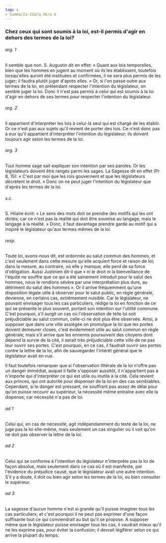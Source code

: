 ```yaml
---
tags : 
- Summa/Ia-IIæ/q.96/a.6
---
```


### Chez ceux qui sont soumis à la loi, est-il permis d'agir en dehors des termes de la loi?

###### arg. 1
Il semble que non. S. Augustin dit en effet: « Quant aux lois temporelles, bien que les hommes en jugent au moment où ils les établissent, toutefois lorsqu'elles auront été instituées et confirmées, il ne sera plus permis de les juger; il faudra plutôt juger d'après elles. » Or, si l'on passe outre aux termes de la loi, en prétendant respecter l'intention du législateur, on semble juger la loi. Donc il n'est pas permis à celui qui est soumis à la loi d'agir en dehors de ses termes pour respecter l'intention du législateur. 

###### arg. 2
Il appartient d'interpréter les lois à celui-là seul qui est chargé de les établir. Or ce n'est pas aux sujets qu'il revient de porter des lois. Ce n'est donc pas à eux qu'il appartient d'interpréter l'intention du législateur; ils doivent toujours agir selon les termes de la loi. 

###### arg. 3
Tout homme sage sait expliquer son intention par ses paroles. Or les législateurs doivent être rangés parmi les sages. La Sagesse dit en effet (Pr 8, 15): « C'est par moi que les rois gouvernent et que les législateurs décrètent le droit. » Donc on ne peut juger l'intention du législateur que d'après les termes de la loi. 

###### s.c.
S. Hilaire écrit: « Le sens des mots doit se prendre des motifs qui les ont dictés; car ce n'est pas la réalité qui doit être soumise au langage, mais le langage à la réalité. » Donc, il faut davantage prendre garde au motif qui a inspiré le législateur qu'aux termes mêmes de la loi. 

###### resp.
Toute loi, avons-nous dit, est ordonnée au salut commun des hommes, et c'est seulement dans cette mesure qu'elle acquiert force et raison de loi; dans la mesure, au contraire, où elle y manque, elle perd de sa force d'obligation. Aussi Justinien dit-il que « ni le droit ni la bienveillance de l'équité ne souffre que ce qui a été sainement introduit pour le salut des hommes, nous le rendions sévère par une interprétation plus dure, au détriment du salut des hommes ». Or il arrive fréquemment qu'une disposition légale utile à observer pour le salut public, en règle générale, devienne, en certains cas, extrêmement nuisible. Car le législateur, ne pouvant envisager tous les cas particuliers, rédige la loi en fonction de ce qui se présente le plus souvent, portant son intention sur l'utilité commune. C'est pourquoi, s'il surgit un cas où l'observation de telle loi soit préjudiciable au salut commun, celle-ci ne doit plus être observée. Ainsi, à supposer que dans une ville assiégée on promulgue la loi que les portes doivent demeurer closes, c'est évidemment utile au salut commun en règle générale; mais s'il arrive que les ennemis poursuivent des citoyens dont dépend la survie de la cité, il serait très préjudiciable cette ville de ne pas leur ouvrir ses portes. C'est pourquoi, en ce cas, il faudrait ouvrir ses portes contre la lettre de la loi, afin de sauvegarder l'intérêt général que le législateur avait en vue. 

Il faut toutefois remarquer que si l'observation littérale de la loi n'offre pas un danger immédiat, auquel il faille s'opposer aussitôt, il n'appartient pas à n'importe qui d'interpréter ce qui est utile ou inutile à la cité. Cela revient aux princes, qui ont autorité pour dispenser de la loi en des cas semblables. Cependant, si le danger est pressant, ne souffrant pas assez de délai pour qu'on puisse recourir au supérieur, la nécessité même entraîne avec elle la dispense; car nécessité n'a pas de loi. 

###### ad 1
Celui qui, en cas de nécessité, agit indépendamment du texte de la loi, ne juge pas la loi elle-même, mais seulement un cas singulier où il voit qu'on ne doit pas observer la lettre de la loi. 

###### ad 2
Celui qui se conforme à l'intention du législateur n'interprète pas la loi de façon absolue, mais seulement dans ce cas où il est manifeste, par l'évidence du préjudice causé, que le législateur avait une autre intention. S'il y a doute, il doit ou bien agir selon les termes de la loi, ou bien consulter le supérieur. 

###### ad 3
La sagesse d'aucun homme n'est si grande qu'il puisse imaginer tous les cas particuliers; et c'est pourquoi il ne peut pas exprimer d'une façon suffisante tout ce qui conviendrait au but qu'il se propose. A supposer même que le législateur puisse envisager tous les cas, il vaudrait mieux qu'il ne les exprime pas, pour éviter la confusion; il devrait légiférer selon ce qui arrive la plupart du temps. 

